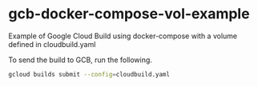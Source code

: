 # gcb-docker-compose-vol-example
Example of Google Cloud Build using docker-compose with a volume defined in cloudbuild.yaml

To send the build to GCB, run the following.

```bash
gcloud builds submit --config=cloudbuild.yaml
```

